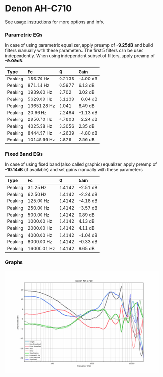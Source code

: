 # Denon AH-C710
See [usage instructions](https://github.com/jaakkopasanen/AutoEq#usage) for more options and info.

### Parametric EQs
In case of using parametric equalizer, apply preamp of **-9.25dB** and build filters manually
with these parameters. The first 5 filters can be used independently.
When using independent subset of filters, apply preamp of **-9.09dB**.

| Type    | Fc          |      Q | Gain     |
|:--------|:------------|:-------|:---------|
| Peaking | 156.79 Hz   | 0.2135 | -4.90 dB |
| Peaking | 871.14 Hz   | 0.5977 | 6.13 dB  |
| Peaking | 1939.60 Hz  | 2.702  | 3.02 dB  |
| Peaking | 5629.09 Hz  | 5.1139 | -8.04 dB |
| Peaking | 13651.28 Hz | 1.041  | 8.49 dB  |
| Peaking | 20.66 Hz    | 2.2484 | -1.13 dB |
| Peaking | 2950.70 Hz  | 4.7803 | -2.24 dB |
| Peaking | 4025.58 Hz  | 3.3056 | 2.35 dB  |
| Peaking | 8444.57 Hz  | 4.2639 | -4.80 dB |
| Peaking | 10149.66 Hz | 2.876  | 2.56 dB  |

### Fixed Band EQs
In case of using fixed band (also called graphic) equalizer, apply preamp of **-10.14dB**
(if available) and set gains manually with these parameters.

| Type    | Fc          |      Q | Gain     |
|:--------|:------------|:-------|:---------|
| Peaking | 31.25 Hz    | 1.4142 | -2.51 dB |
| Peaking | 62.50 Hz    | 1.4142 | -2.24 dB |
| Peaking | 125.00 Hz   | 1.4142 | -4.18 dB |
| Peaking | 250.00 Hz   | 1.4142 | -3.57 dB |
| Peaking | 500.00 Hz   | 1.4142 | 0.89 dB  |
| Peaking | 1000.00 Hz  | 1.4142 | 4.13 dB  |
| Peaking | 2000.00 Hz  | 1.4142 | 4.11 dB  |
| Peaking | 4000.00 Hz  | 1.4142 | -1.04 dB |
| Peaking | 8000.00 Hz  | 1.4142 | -0.33 dB |
| Peaking | 16000.01 Hz | 1.4142 | 9.65 dB  |

### Graphs
![](./Denon%20AH-C710.png)
